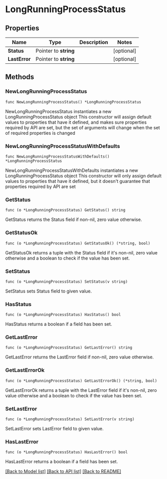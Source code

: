 # LongRunningProcessStatus

## Properties

Name | Type | Description | Notes
------------ | ------------- | ------------- | -------------
**Status** | Pointer to **string** |  | [optional] 
**LastError** | Pointer to **string** |  | [optional] 

## Methods

### NewLongRunningProcessStatus

`func NewLongRunningProcessStatus() *LongRunningProcessStatus`

NewLongRunningProcessStatus instantiates a new LongRunningProcessStatus object
This constructor will assign default values to properties that have it defined,
and makes sure properties required by API are set, but the set of arguments
will change when the set of required properties is changed

### NewLongRunningProcessStatusWithDefaults

`func NewLongRunningProcessStatusWithDefaults() *LongRunningProcessStatus`

NewLongRunningProcessStatusWithDefaults instantiates a new LongRunningProcessStatus object
This constructor will only assign default values to properties that have it defined,
but it doesn't guarantee that properties required by API are set

### GetStatus

`func (o *LongRunningProcessStatus) GetStatus() string`

GetStatus returns the Status field if non-nil, zero value otherwise.

### GetStatusOk

`func (o *LongRunningProcessStatus) GetStatusOk() (*string, bool)`

GetStatusOk returns a tuple with the Status field if it's non-nil, zero value otherwise
and a boolean to check if the value has been set.

### SetStatus

`func (o *LongRunningProcessStatus) SetStatus(v string)`

SetStatus sets Status field to given value.

### HasStatus

`func (o *LongRunningProcessStatus) HasStatus() bool`

HasStatus returns a boolean if a field has been set.

### GetLastError

`func (o *LongRunningProcessStatus) GetLastError() string`

GetLastError returns the LastError field if non-nil, zero value otherwise.

### GetLastErrorOk

`func (o *LongRunningProcessStatus) GetLastErrorOk() (*string, bool)`

GetLastErrorOk returns a tuple with the LastError field if it's non-nil, zero value otherwise
and a boolean to check if the value has been set.

### SetLastError

`func (o *LongRunningProcessStatus) SetLastError(v string)`

SetLastError sets LastError field to given value.

### HasLastError

`func (o *LongRunningProcessStatus) HasLastError() bool`

HasLastError returns a boolean if a field has been set.


[[Back to Model list]](../README.md#documentation-for-models) [[Back to API list]](../README.md#documentation-for-api-endpoints) [[Back to README]](../README.md)


